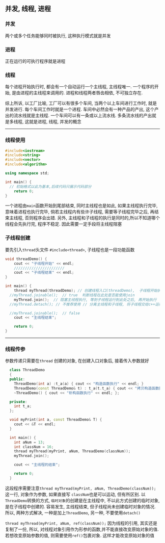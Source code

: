 ## 并发, 线程, 进程
### 并发
两个或多个任务能够同时被执行, 这种执行模式就是并发
### 进程
正在运行的可执行程序就是进程
### 线程
每个进程开始执行时, 都会有一个自动运行一个主线程, 主线程唯一. 一个程序的开始, 是由进程的主线程来调用的.
进程和线程两者唇齿相依, 不可独立存在. 

综上所诉, 以工厂比喻, 工厂可以有很多个车间, 当两个以上车间进行工作时, 就是并发进行. 每个车间工作时就是一个进程. 车间中必然会有一种产品的产出, 这个产出的流水线就是主线程. 一个车间可以有一条或以上流水线. 多条流水线的产出就是多线程, 这就是进程, 线程, 并发的概念
***
### 线程使用
```c++
#include<iostream>
#include<string>
#include<vector>
#include<algorithm>

using namespace std;

int main() {
  // 初始格式以此为基本,后续代码只展示代码部分
	return 0;
}

```
一个进程由`main`函数开始到尾部结束, 同时主线程也是如此, 如果主线程执行完毕,意味着进程也执行完毕, 倘若主线程内有些许子线程, 需要等子线程完毕之后, 再结束主线程, 否则程序会出错.
另外, 主线程和子线程的执行是同时的,所以不知道哪个线程会先执行完, 程序不稳定. 因此需要一定手段将主线程阻塞
### 子线程创建
要先引入`thread`头文件 `#include<thread>`, 子线程也是一段功能函数
```c++
void threadDemo() {
	cout << "子线程开始" << endl;
	///////////////////////
	cout << "子线程结束" << endl;
}

int main() {
	thread myThread(threadDemo); // 创建线程入口(threadDemo),  子线程开始执行
  //myThread.joinable();  // true  判断线程在此处是否能使用join
	myThread.join();  // 阻塞主线程执行, 等到子线程运行到此处之后, 再开始执行
  //myThread.detach(); // 不推荐使用 // 分离主线程和子线程, 将子线程交给c++运行时库处理,主线程结束之后, 子线程由系统释放. 应用场景在于很多个子线程时, 可让主线程提前等待结束, 不推荐使用

  //myThread.joinable();  // false
	cout << "主线程结束";

	return 0;
}
```
***
### 线程传参
参数传递只需要在`thread` 创建的对象, 在创建入口对象后, 接着传入参数就好
```c++
  class ThreadDemo
  {
  public:
    ThreadDemo(int a) :t_a(a) { cout << "构造函数执行" << endl; }
    ThreadDemo(const ThreadDemo& t) : t_a(t.t_a) { cout << "拷贝构造函数执行 " << endl; }
    ~ThreadDemo() { cout << "析构函数执行" << endl; };

  private:
    int t_a;
  };

  void myPrint(int a, const ThreadDemo& T) {
    cout << &T << endl;
  }

  int main() {
    int aNum = 13;
    int classNum = 16;
    thread myThread(myPrint, aNum, ThreadDemo(classNum));
    myThread.join();

    cout << "主线程的结束";

    return 0;
  }
```
这段程序需要注意`thread myThread(myPrint, aNum, ThreadDemo(classNum));` 这一行, 对象作为参数, 如果直接写 `classNum`也是可以运动, 但有所区别. 以`ThreadDemo`转换的方式, `临时对象`的创建是在主线程中, 不以此方式创建的临时对象, 是在子线程中创建的. 容易发生, 主线程结束, 但子线程尚未创建临时对象的情况. 所以, 两种方式解决, 一种是加上`ThreadDemo`, 另一种, 不要使用`detach()`

`thread myThread(myPrint, aNum, ref(classNum));` 因为线程的引用, 其实还是复制了一份, 所以, 对线程对象引用作为形参的函数,并不能直接改变原始对象的值. 若想改变原始参数的值, 则需要使用`ref()`包裹对象. 这样才能改变原始对象的值